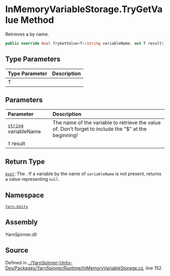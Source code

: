 <!-- This file was generated by a tool. Do not edit this file by hand. -->

# InMemoryVariableStorage.TryGetValue<T> Method

Retrieves a <see cref="!:Value"></see> by name.


```csharp
public override bool TryGetValue<T>(string variableName, out T result)
```

## Type Parameters
|Type Parameter|Description|
|:---|:---|
|T||
## Parameters
|Parameter|Description|
|:---|:---|
|[`string`](https://docs.microsoft.com/dotnet/api/System.String) variableName|The name of the variable to retrieve the value of. Don't forget to include the "$" at the beginning!|
|`T` result||
## Return Type
[`bool`](https://docs.microsoft.com/dotnet/api/System.Boolean): The <see cref="!:Value"></see>. If a variable by the name of
<code data-dev-comment-type="paramref" class="paramref">variableName</code> is not present, returns a value
representing `null`.



## Namespace
[`Yarn.Unity`](/api/csharp/yarn.unity/README.md)

## Assembly
YarnSpinner.dll

## Source
Defined in [../YarnSpinner-Unity-Dev/Packages/YarnSpinner/Runtime/InMemoryVariableStorage.cs](https://github.com/YarnSpinnerTool/YarnSpinner-Unity//blob/develop/Runtime/InMemoryVariableStorage.cs#L152), line 152.

